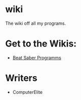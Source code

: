 # wiki
The wiki off all my programs.
# Get to the Wikis:
- [Beat Saber Programms](https://github.com/ComputerElite/wiki/wiki/Beat-Saber-Main)
# Writers
- ComputerElite
